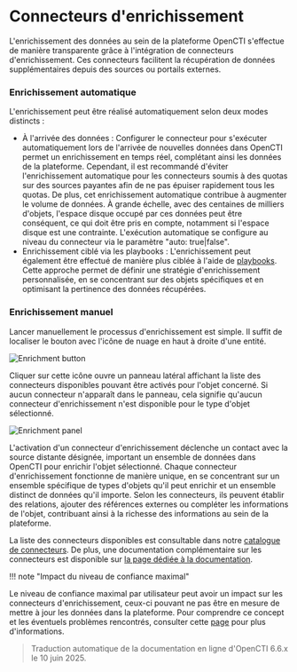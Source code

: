 # Connecteurs d'enrichissement

L'enrichissement des données au sein de la plateforme OpenCTI s'effectue de manière transparente grâce à l'intégration de connecteurs d'enrichissement. Ces connecteurs facilitent la récupération de données supplémentaires depuis des sources ou portails externes.

### Enrichissement automatique

L'enrichissement peut être réalisé automatiquement selon deux modes distincts :

- À l'arrivée des données : Configurer le connecteur pour s'exécuter automatiquement lors de l'arrivée de nouvelles données dans OpenCTI permet un enrichissement en temps réel, complétant ainsi les données de la plateforme. Cependant, il est recommandé d'éviter l'enrichissement automatique pour les connecteurs soumis à des quotas sur des sources payantes afin de ne pas épuiser rapidement tous les quotas. De plus, cet enrichissement automatique contribue à augmenter le volume de données. À grande échelle, avec des centaines de milliers d'objets, l'espace disque occupé par ces données peut être conséquent, ce qui doit être pris en compte, notamment si l'espace disque est une contrainte. L'exécution automatique se configure au niveau du connecteur via le paramètre "auto: true|false".
- Enrichissement ciblé via les playbooks : L'enrichissement peut également être effectué de manière plus ciblée à l'aide de [playbooks](automation.md). Cette approche permet de définir une stratégie d'enrichissement personnalisée, en se concentrant sur des objets spécifiques et en optimisant la pertinence des données récupérées.

### Enrichissement manuel

Lancer manuellement le processus d'enrichissement est simple. Il suffit de localiser le bouton avec l'icône de nuage en haut à droite d'une entité.

![Enrichment button](assets/enrichment-button.png)

Cliquer sur cette icône ouvre un panneau latéral affichant la liste des connecteurs disponibles pouvant être activés pour l'objet concerné. Si aucun connecteur n'apparaît dans le panneau, cela signifie qu'aucun connecteur d'enrichissement n'est disponible pour le type d'objet sélectionné.

![Enrichment panel](assets/enrichment-panel.png)

L'activation d'un connecteur d'enrichissement déclenche un contact avec la source distante désignée, important un ensemble de données dans OpenCTI pour enrichir l'objet sélectionné. Chaque connecteur d'enrichissement fonctionne de manière unique, en se concentrant sur un ensemble spécifique de types d'objets qu'il peut enrichir et un ensemble distinct de données qu'il importe. Selon les connecteurs, ils peuvent établir des relations, ajouter des références externes ou compléter les informations de l'objet, contribuant ainsi à la richesse des informations au sein de la plateforme.

La liste des connecteurs disponibles est consultable dans notre [catalogue de connecteurs](https://www.notion.site/OpenCTI-Ecosystem-868329e9fb734fca89692b2ed6087e76). De plus, une documentation complémentaire sur les connecteurs est disponible sur [la page dédiée à la documentation](../deployment/connectors.md).

!!! note "Impact du niveau de confiance maximal"

  Le niveau de confiance maximal par utilisateur peut avoir un impact sur les connecteurs d'enrichissement, ceux-ci pouvant ne pas être en mesure de mettre à jour les données dans la plateforme. Pour comprendre ce concept et les éventuels problèmes rencontrés, consulter cette [page](reliability-confidence.md) pour plus d'informations.


> Traduction automatique de la documentation en ligne d'OpenCTI 6.6.x le 10 juin 2025.